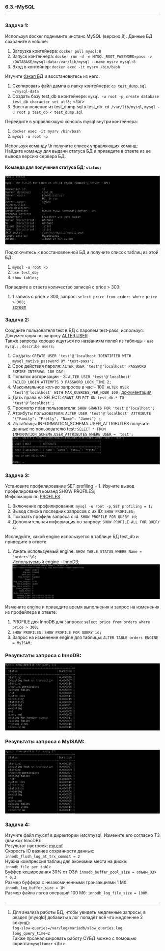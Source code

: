 ### 6.3.-MySQL </br>
-------------------------------------------------------------------------------------
### Задача 1:
Используя docker поднимите инстанс MySQL (версию 8). Данные БД сохраните в volume: </br>
1) Загрузка контейнера: `docker pull mysql:8` </br>
2) Запуск контейнера: `docker run -d -e MYSQL_ROOT_PASSWORD=pass -v /DATABASE/mysql-data:/var/lib/mysql --name mysrv mysql:8` </br>
3) Вход в контейнер: `docker exec -it mysrv /bin/bash` </br>

Изучите [бэкап БД](https://github.com/murzinvit/6.3_MySQL/blob/da7841c0c982eb7c4cddc2f5212a2801cd888445/test_dump.sql) и восстановитесь из него: </br>
1) Скопировать файл дампа в папку контейнера: `cp test_dump.sql ~/mysql-data` </br>
2) Создать базу test_db в контейнере: `mysql -u root -p`, `create database test_db character set utf8;` <\br>
3) Восстановление из test_dump.sql в test_db: `cd /var/lib/mysql`,  `mysql -u root p test_db < test_dump.sql` </br>

Перейдите в управляющую консоль mysql внутри контейнера: </br>
1) `docker exec -it mysrv /bin/bash` </br>
2) `mysql -u root -p` </br>

Используя команду \h получите список управляющих команд: </br>
Найдите команду для выдачи статуса БД и приведите в ответе из ее вывода версию сервера БД. </br>
#### Команда для получения статуса БД: `status;` </br>
![screen](https://github.com/murzinvit/screen/blob/abc2a3f6db5769308e626e899ca6fe028c36a206/mysql_status_result.jpg)</br>

Подключитесь к восстановленной БД и получите список таблиц из этой БД: </br>
1) `mysql -u root -p` </br>
2) `use test_db;` </br>
3) `show tables;` </br>

Приведите в ответе количество записей с price > 300: </br>
1) 1 запись с price > 300, запрос: `select price from orders where price > 300;` </br>
[screen](https://github.com/murzinvit/screen/blob/eeafd190f797ccf2e2680ff75c1bf13904d9026d/Mysql_select_result.jpg)

### Задача 2: </br>
Создайте пользователя test в БД c паролем test-pass, используя: </br> 
Документация по запросу [ALTER USER](https://dev.mysql.com/doc/refman/8.0/en/alter-user.html) </br>
Также запросы хорошо ищуться по названиям полей из таблицы - `use mysql;` , `describe users;` </br>
1) Создать: `CREATE USER 'test'@'localhost'IDENTIFIED WITH mysql_native_password BY 'test-pass';` </br>
2) Срок действия пароля: `ALTER USER 'test'@'localhost' PASSWORD EXPIRE INTERVAL 180 DAY;`</br>
3) Попыток авторизации - 3: `ALTER USER 'test'@'localhost' FAILED_LOGIN_ATTEMPTS 3 PASSWORD_LOCK_TIME 2;`</br>
4) Максимальное кол-во запросов в час - 100: `ALTER USER 'test'@'localhost' WITH MAX_QUERIES_PER_HOUR 100;` [документация](https://dev.mysql.com/doc/refman/8.0/en/alter-user.html#alter-user-resource-limits)</br>
5) Дать права на SELECT: `GRANT SELECT ON test_db.* TO 'test'@'localhost';` </br>
6) Просмотр прав пользователя: `SHOW GRANTS FOR 'test'@'localhost';` </br>
7) Атрибуты пользователя: `ALTER USER 'test'@'localhost' ATTRIBUTE '{"Family": "Pretty", "Name": "James"}';`; </br>
8) Из таблицы INFORMATION_SCHEMA.USER_ATTRIBUTES получите данные по пользователю test: `SELECT * FROM INFORMATION_SCHEMA.USER_ATTRIBUTES WHERE USER = 'test';`</br>
![screen](https://github.com/murzinvit/screen/blob/ed5000860c6c533136c4198aef8d6835afc08cf8/Mysql_Attributes_User_test.png)

### Задача 3: </br>
Установите профилирование SET profiling = 1. Изучите вывод профилирования команд SHOW PROFILES;</br>
Информация по [PROFILES](https://highload.today/kak-ispolzovat-show-profile-v-mysql-3f/) </br> 
1) Включение профилирования: `mysql -u root -p`, `SET profiling = 1;` </br>
2) Вывод списка последних запросов с их ID: `SHOW PROFILES;` </br>
3) Показать профиль запроса c id: `SHOW PROFILE FOR QUERY id;` </br>
4) Дополнительная информация по запросу: `SHOW PROFILE ALL FOR QUERY 2;` </br>

Исследуйте, какой engine используется в таблице БД test_db и приведите в ответе: </br>
1) Узнать используемый engine: `SHOW TABLE STATUS WHERE Name = 'orders'\G;` </br>
Используемый engine - InnoDB; </br>
![screen](https://github.com/murzinvit/screen/blob/6aa03257315f07f4c952e1d048db920d2d5a6963/Mysql_InnoDB_Show.png)

Измените engine и приведите время выполнения и запрос на изменения из профайлера в ответе: </br>
1) PROFILE для InnoDB для запроса: `select price from orders where price > 300;` </br> 
2) `SHOW PROFILES;`   `SHOW PROFILE FOR QUERY id;` </br>
3) Запрос на изменение engine для таблицы: `ALTER TABLE orders ENGINE = MyISAM;` </br>
### Результаты запроса с InnoDB: </br>
![screen](https://github.com/murzinvit/screen/blob/2c4c648b3e7c22027b6b61961e21aa1ff5ce5e38/Mysql_show_profile_InnoDB.png) </br>

### Результаты запроса с MyISAM: </br>
![screen](https://github.com/murzinvit/screen/blob/198d5b5902ef6a970333f2657bedaaa82ef7cf23/Mysql_show_query_MyISAM.png)

### Задача 4: </br>
Изучите файл my.cnf в директории /etc/mysql. Измените его согласно ТЗ (движок InnoDB): </br>
Результат настроек: [my.cnf](https://github.com/murzinvit/6.3_MySQL/blob/13b8449f47a5da7217de4d6f5ab3d8d2afa16948/my.cnf) </br>
Скорость IO важнее сохранности данных: `innodb_flush_log_at_trx_commit = 2`</br>
Нужна компрессия таблиц для экономии места на диске: `innodb_file_per_table` </br>
Буффер кеширования 30% от ОЗУ: `innodb_buffer_pool_size = объем_ОЗУ * 0,3` </br>
Размер буффера с незакомиченными транзакциями 1 Мб: `innodb_log_buffer_size = 1M`</br>
Размер файла логов операций 100 Мб: `innodb_log_file_size = 100M` </br></br>

-------------------------------------------------------------------------------------------------------------------------------------
1) Для анализа работы БД, чтобы увидеть медленные запросы, в рвздел [mysqld] добавить(в лог попадёт всё что медленнее 2 секунд): </br>
`log-slow-queries=/var/log/mariadb/slow_queries.log`  </br>
`long_query_time=2` </br>
Также проанализировать работу СУБД можно с помощью скрипта:`mysqltuner` <\br>  
